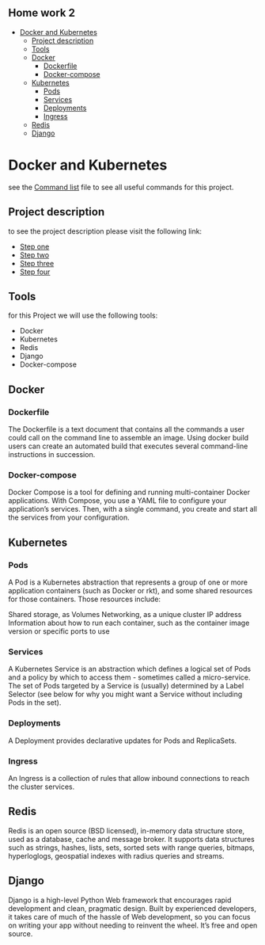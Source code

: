 ## Home work 2

- [Docker and Kubernetes](#docker-and-kubernetes)
  - [Project description](#project-description)
  - [Tools](#tools)
  - [Docker](#docker)
    - [Dockerfile](#dockerfile)
    - [Docker-compose](#docker-compose)
  - [Kubernetes](#kubernetes)
    - [Pods](#pods)
    - [Services](#services)
    - [Deployments](#deployments)
    - [Ingress](#ingress)
  - [Redis](#redis)
  - [Django](#django)

# Docker and Kubernetes

see the [Command list](./Command_list.md) file to see all useful commands for this project.

## Project description
to see the project description please visit the following link:

- [Step one](./step_one/)
- [Step two](./step_two/)
- [Step three](./step_three/)
- [Step four](./step_four/)



## Tools

for this Project we will use the following tools:
- Docker
- Kubernetes
- Redis
- Django
- Docker-compose


## Docker

### Dockerfile

The Dockerfile is a text document that contains all the commands a user could call on the command line to assemble an image. Using docker build users can create an automated build that executes several command-line instructions in succession.

### Docker-compose

Docker Compose is a tool for defining and running multi-container Docker applications. With Compose, you use a YAML file to configure your application’s services. Then, with a single command, you create and start all the services from your configuration.

## Kubernetes

### Pods

A Pod is a Kubernetes abstraction that represents a group of one or more application containers (such as Docker or rkt), and some shared resources for those containers. Those resources include:

Shared storage, as Volumes
Networking, as a unique cluster IP address
Information about how to run each container, such as the container image version or specific ports to use

### Services

A Kubernetes Service is an abstraction which defines a logical set of Pods and a policy by which to access them - sometimes called a micro-service. The set of Pods targeted by a Service is (usually) determined by a Label Selector (see below for why you might want a Service without including Pods in the set).

### Deployments

A Deployment provides declarative updates for Pods and ReplicaSets.

### Ingress

An Ingress is a collection of rules that allow inbound connections to reach the cluster services.

## Redis

Redis is an open source (BSD licensed), in-memory data structure store, used as a database, cache and message broker. It supports data structures such as strings, hashes, lists, sets, sorted sets with range queries, bitmaps, hyperloglogs, geospatial indexes with radius queries and streams.

## Django

Django is a high-level Python Web framework that encourages rapid development and clean, pragmatic design. Built by experienced developers, it takes care of much of the hassle of Web development, so you can focus on writing your app without needing to reinvent the wheel. It’s free and open source.
